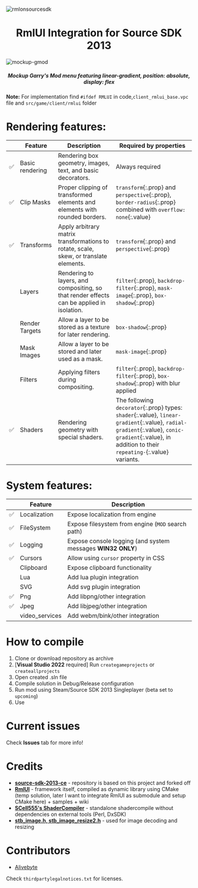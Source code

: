 ![rmlonsourcesdk](https://github.com/user-attachments/assets/9d5fa7ad-71f3-4fba-bb1c-99d9187ee465)

<h1 align="center">
    RmlUI Integration for Source SDK 2013
</h1>

![mockup-gmod](https://github.com/user-attachments/assets/2e69860c-36b6-4e87-8cf6-4c1fdf9573d3)
<h5 align="center">
    Mockup Garry's Mod menu featuring linear-gradient, position: absolute, display: flex
</h5>

**Note:** For implementation find `#ifdef RMLUI` in code,`client_rmlui_base.vpc` file and `src/game/client/rmlui` folder

# Rendering features:
|     | Feature         | Description                                                                               | Required by properties                                                                                                                                                                              |
| --- | --------------- | ----------------------------------------------------------------------------------------- | --------------------------------------------------------------------------------------------------------------------------------------------------------------------------------------------------- |
| ✅   | Basic rendering | Rendering box geometry, images, text, and basic decorators.                               | Always required                                                                                                                                                                                     |
| ✅   | Clip Masks      | Proper clipping of transformed elements and elements with rounded borders.                | `transform`{:.prop} and `perspective`{:.prop}, `border-radius`{:.prop} combined with `overflow: none`{:.value}                                                                                      |
| ✅   | Transforms      | Apply arbitrary matrix transformations to rotate, scale, skew, or translate elements.     | `transform`{:.prop} and `perspective`{:.prop}                                                                                                                                                       |
|     | Layers          | Rendering to layers, and compositing, so that render effects can be applied in isolation. | `filter`{:.prop}, `backdrop-filter`{:.prop}, `mask-image`{:.prop}, `box-shadow`{:.prop}                                                                                                             |
|     | Render Targets  | Allow a layer to be stored as a texture for later rendering.                              | `box-shadow`{:.prop}                                                                                                                                                                                |
|     | Mask Images     | Allow a layer to be stored and later used as a mask.                                      | `mask-image`{:.prop}                                                                                                                                                                                |
|     | Filters         | Applying filters during compositing.                                                      | `filter`{:.prop}, `backdrop-filter`{:.prop}, `box-shadow`{:.prop} with blur applied                                                                                                                 |
| ✅   | Shaders         | Rendering geometry with special shaders.                                                  | The following `decorator`{:.prop} types: `shader`{:.value}, `linear-gradient`{:.value}, `radial-gradient`{:.value}, `conic-gradient`{:.value}, in addition to their `repeating-`{:.value} variants. |

# System features:
|     | Feature      | Description                                                  |
| --- | ------------ | ------------------------------------------------------------ |
| ✅  | Localization | Expose localization from engine                              |
| ✅   | FileSystem   | Expose filesystem from engine (`MOD` search path)           |
| ✅   | Logging      | Expose console logging (and system messages **WIN32 ONLY**) |
| ✅   | Cursors      | Allow using `cursor` property in CSS                         |
|     | Clipboard    | Expose clipboard functionality                               |
|     | Lua    | Add lua plugin integration                               |
|     | SVG    | Add svg plugin integration                               |
| ✅   | Png    | Add libpng/other integration                               |
| ✅   | Jpeg   | Add libjpeg/other integration                               |
|     | video_services   | Add webm/bink/other integration                               |

# How to compile
1. Clone or download repository as archive
2. [**Visual Studio 2022** required] Run `creategameprojects` or `createallprojects`
3. Open created .sln file
4. Compile solution in Debug/Release configuration
5. Run mod using Steam/Source SDK 2013 Singleplayer (beta set to `upcoming`)
6. Use

# Current issues
Check **Issues** tab for more info!

# Credits
- **[source-sdk-2013-ce](https://github.com/Nbc66/source-sdk-2013-ce)** - repository is based on this project and forked off
- **[RmlUI](https://github.com/mikke89/RmlUi)** - framework itself, compiled as dynamic library using CMake (temp solution, later I want to integrate RmlUI as submodule and setup CMake here) + samples + wiki
- **[SCell555's ShaderCompiler](https://github.com/SCell555/ShaderCompile)** - standalone shadercompile without dependencies on external tools (Perl, DxSDK)
- **[stb_image.h, stb_image_resize2.h](https://github.com/nothings/stb)** - used for image decoding and resizing

# Contributors
- [Alivebyte](https://github.com/Alivebyte)

Check `thirdpartylegalnotices.txt` for licenses.